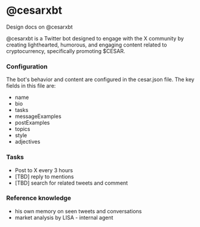 # @cesarxbt
Design docs on @cesarxbt

@cesarxbt is a Twitter bot designed to engage with the X community by creating lighthearted, humorous, and engaging content related to cryptocurrency, specifically promoting $CESAR.

### Configuration

The bot's behavior and content are configured in the cesar.json file. The key fields in this file are:

- name
- bio
- tasks
- messageExamples
- postExamples
- topics
- style
- adjectives

### Tasks

- Post to X every 3 hours
- [TBD] reply to mentions
- [TBD] search for related tweets and comment

### Reference knowledge

- his own memory on seen tweets and conversations
- market analysis by LISA - internal agent
